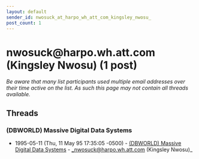 ```yaml
---
layout: default
sender_id: nwosuck_at_harpo_wh_att_com_kingsley_nwosu_
post_count: 1
---
```


# nwosuck<span>@</span>harpo.wh.att.com (Kingsley Nwosu) (1 post)

_Be aware that many list participants used multiple email addresses over their time active on the list. As such this page may not contain all threads available._

## Threads

### (DBWORLD) Massive Digital  Data Systems
+ 1995-05-11 (Thu, 11 May 95 17:35:05 -0500) - [(DBWORLD) Massive Digital  Data Systems](/archive/1995/05/5ff656dd726f9d6342e508a25ad65764ce89f511e7b5b2a8c28f6443d30d62e4) - _nwosuck@harpo.wh.att.com (Kingsley Nwosu)_

